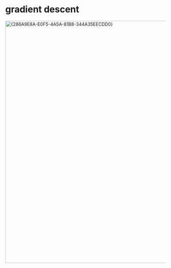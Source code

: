 # gradient descent
<img width="1609" height="759" alt="{286A9E8A-E0F5-4A5A-81B8-344A35EECDD0}" src="https://github.com/user-attachments/assets/f8ce78ac-62a3-4cb8-ace7-28dbdcc53a38" />
